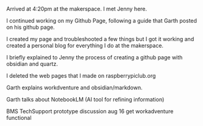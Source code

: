 Arrived at 4:20pm at the makerspace. I met Jenny here. 

I continued working on my Github Page, following a guide that Garth posted on his github page.

I created my page and troubleshooted a few things but I got it working and created a personal blog for everything I do at the makerspace.

I briefly explained to Jenny the process of creating a github page with obsidian and quartz.

I deleted the web pages that I made on raspberrypiclub.org

Garth explains workdventure and obsidian/markdown.

Garth talks about NotebookLM (AI tool for refining information)

BMS TechSupport prototype discussion 
aug 16
get workadventure functional

